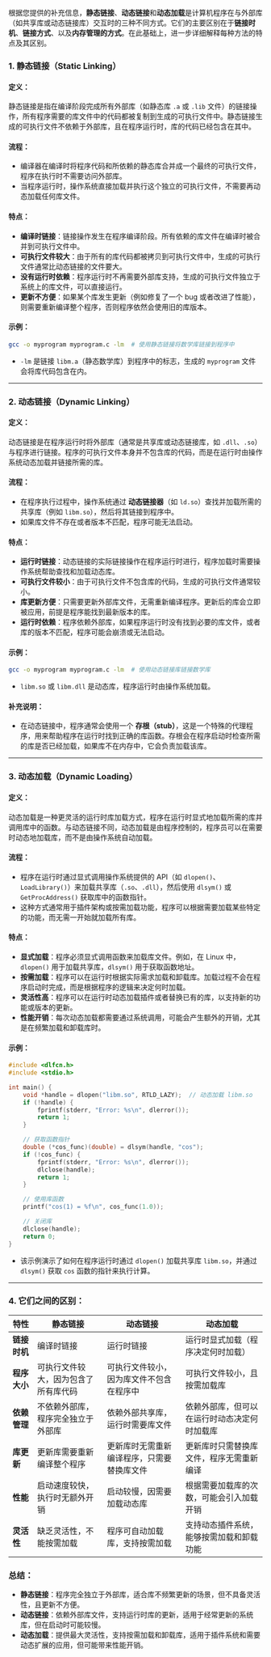 根据您提供的补充信息，**静态链接**、**动态链接**和**动态加载**是计算机程序在与外部库（如共享库或动态链接库）交互时的三种不同方式。它们的主要区别在于**链接时机**、**链接方式**、以及**内存管理的方式**。在此基础上，进一步详细解释每种方法的特点及其区别。

### 1. **静态链接（Static Linking）**

#### **定义**：
静态链接是指在编译阶段完成所有外部库（如静态库 `.a` 或 `.lib` 文件）的链接操作，所有程序需要的库文件中的代码都被复制到生成的可执行文件中。静态链接生成的可执行文件不依赖于外部库，且在程序运行时，库的代码已经包含在其中。

#### **流程**：
- 编译器在编译时将程序代码和所依赖的静态库合并成一个最终的可执行文件，程序在执行时不需要访问外部库。
- 当程序运行时，操作系统直接加载并执行这个独立的可执行文件，不需要再动态加载任何库文件。

#### **特点**：
- **编译时链接**：链接操作发生在程序编译阶段。所有依赖的库文件在编译时被合并到可执行文件中。
- **可执行文件较大**：由于所有的库代码都被拷贝到可执行文件中，生成的可执行文件通常比动态链接的文件要大。
- **没有运行时依赖**：程序运行时不再需要外部库支持，生成的可执行文件独立于系统上的库文件，可以直接运行。
- **更新不方便**：如果某个库发生更新（例如修复了一个 bug 或者改进了性能），则需要重新编译整个程序，否则程序依然会使用旧的库版本。

#### **示例**：
```bash
gcc -o myprogram myprogram.c -lm  # 使用静态链接将数学库链接到程序中
```
- `-lm` 是链接 `libm.a`（静态数学库）到程序中的标志，生成的 `myprogram` 文件会将库代码包含在内。

---

### 2. **动态链接（Dynamic Linking）**

#### **定义**：
动态链接是在程序运行时将外部库（通常是共享库或动态链接库，如 `.dll`、`.so`）与程序进行链接。程序的可执行文件本身并不包含库的代码，而是在运行时由操作系统动态加载并链接所需的库。

#### **流程**：
- 在程序执行过程中，操作系统通过 **动态链接器**（如 `ld.so`）查找并加载所需的共享库（例如 `libm.so`），然后将其链接到程序中。
- 如果库文件不存在或者版本不匹配，程序可能无法启动。

#### **特点**：
- **运行时链接**：动态链接的实际链接操作在程序运行时进行，程序加载时需要操作系统帮助查找和加载动态库。
- **可执行文件较小**：由于可执行文件不包含库的代码，生成的可执行文件通常较小。
- **库更新方便**：只需要更新外部库文件，无需重新编译程序。更新后的库会立即被应用，前提是程序能找到最新版本的库。
- **运行时依赖**：程序依赖外部库，如果程序运行时没有找到必要的库文件，或者库的版本不匹配，程序可能会崩溃或无法启动。

#### **示例**：
```bash
gcc -o myprogram myprogram.c -lm  # 使用动态链接库链接数学库
```
- `libm.so` 或 `libm.dll` 是动态库，程序运行时由操作系统加载。

#### **补充说明**：
- 在动态链接中，程序通常会使用一个 **存根（stub）**，这是一个特殊的代理程序，用来帮助程序在运行时找到正确的库函数。存根会在程序启动时检查所需的库是否已经加载，如果库不在内存中，它会负责加载该库。

---

### 3. **动态加载（Dynamic Loading）**

#### **定义**：
动态加载是一种更灵活的运行时库加载方式，程序在运行时显式地加载所需的库并调用库中的函数。与动态链接不同，动态加载是由程序控制的，程序员可以在需要时动态地加载库，而不是由操作系统自动加载。

#### **流程**：
- 程序在运行时通过显式调用操作系统提供的 API（如 `dlopen()`、`LoadLibrary()`）来加载共享库（`.so`、`.dll`），然后使用 `dlsym()` 或 `GetProcAddress()` 获取库中的函数指针。
- 这种方式通常用于插件架构或按需加载功能，程序可以根据需要加载某些特定的功能，而无需一开始就加载所有库。

#### **特点**：
- **显式加载**：程序必须显式调用函数来加载库文件。例如，在 Linux 中，`dlopen()` 用于加载共享库，`dlsym()` 用于获取函数地址。
- **按需加载**：程序可以在运行时根据实际需求加载和卸载库。加载过程不会在程序启动时完成，而是根据程序的逻辑来决定何时加载。
- **灵活性高**：程序可以在运行时动态加载插件或者替换已有的库，以支持新的功能或版本的更新。
- **性能开销**：每次动态加载都需要通过系统调用，可能会产生额外的开销，尤其是在频繁加载和卸载库时。

#### **示例**：
```c
#include <dlfcn.h>
#include <stdio.h>

int main() {
    void *handle = dlopen("libm.so", RTLD_LAZY);  // 动态加载 libm.so
    if (!handle) {
        fprintf(stderr, "Error: %s\n", dlerror());
        return 1;
    }

    // 获取函数指针
    double (*cos_func)(double) = dlsym(handle, "cos");
    if (!cos_func) {
        fprintf(stderr, "Error: %s\n", dlerror());
        dlclose(handle);
        return 1;
    }

    // 使用库函数
    printf("cos(1) = %f\n", cos_func(1.0));

    // 关闭库
    dlclose(handle);
    return 0;
}
```
- 该示例演示了如何在程序运行时通过 `dlopen()` 加载共享库 `libm.so`，并通过 `dlsym()` 获取 `cos` 函数的指针来执行计算。

---

### 4. **它们之间的区别**：

| 特性               | **静态链接**                                   | **动态链接**                                   | **动态加载**                                   |
|--------------------|-----------------------------------------------|-----------------------------------------------|-----------------------------------------------|
| **链接时机**       | 编译时链接                                    | 运行时链接                                    | 运行时显式加载（程序决定何时加载）              |
| **程序大小**       | 可执行文件较大，因为包含了所有库代码            | 可执行文件较小，因为库文件不包含在程序中         | 可执行文件较小，且按需加载库                   |
| **依赖管理**       | 不依赖外部库，程序完全独立于外部库              | 依赖外部共享库，运行时需要库文件                  | 依赖外部库，但可以在运行时动态决定何时加载库     |
| **库更新**         | 更新库需要重新编译整个程序                      | 更新库时无需重新编译程序，只需要替换库文件       | 更新库时只需替换库文件，程序无需重新编译        |
| **性能**           | 启动速度较快，执行时无额外开销                  | 启动较慢，因需要加载动态库                      | 根据需要加载库的次数，可能会引入加载开销        |
| **灵活性**         | 缺乏灵活性，不能按需加载                        | 程序可自动加载库，支持按需加载                    | 支持动态插件系统，能够按需加载和卸载功能         |

### 总结：
- **静态链接**：程序完全独立于外部库，适合库不频繁更新的场景，但不具备灵活性，且更新不方便。
- **动态链接**：依赖外部库文件，支持运行时库的更新，适用于经常更新的系统库，但在启动时可能较慢。
- **动态加载**：提供最大灵活性，支持按需加载和卸载库，适用于插件系统和需要动态扩展的应用，但可能带来性能开销。